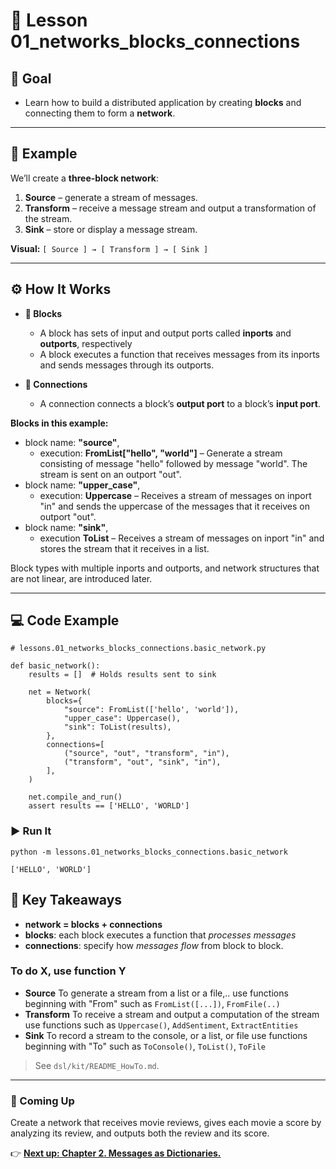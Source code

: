 # 🧩 Lesson 01_networks_blocks_connections


## 🎯 Goal


- Learn how to build a distributed application by creating **blocks** and connecting them to form a **network**.
---

## 📍 Example

We’ll create a **three-block network**:

1. **Source** – generate a stream of messages.
2. **Transform** – receive a message stream and output a transformation of the stream.
3. **Sink** – store or display a message stream. 

**Visual:** `[ Source ] → [ Transform ] → [ Sink ]`

---

## ⚙️ How It Works

- **🔲 Blocks**  
  - A block has sets of input  and output ports called **inports** and **outports**, respectively
  - A block executes a function that receives messages from its inports and sends messages through its outports.

- **🔗 Connections**  
  - A connection connects a block’s **output port** to a block’s **input port**. 


**Blocks in this example:**
- block name: **"source"**, 
  - execution: **FromList["hello", "world"]** – Generate a stream consisting of message "hello" followed by message "world". The stream is sent on an outport "out".
- block name: **"upper_case"**, 
  - execution: **Uppercase** – Receives a stream of messages on inport "in" and sends the uppercase of the messages that it receives on outport "out".
- block name: **"sink"**, 
  - execution **ToList** – Receives a stream of messages on inport "in" and stores the stream that it receives in a list.

Block types with multiple inports and outports, and network structures that are not linear, are introduced later. 



---

## 💻 Code Example
 
```
# lessons.01_networks_blocks_connections.basic_network.py

def basic_network():
    results = []  # Holds results sent to sink

    net = Network(
        blocks={
            "source": FromList(['hello', 'world']),
            "upper_case": Uppercase(),
            "sink": ToList(results),
        },
        connections=[
            ("source", "out", "transform", "in"),
            ("transform", "out", "sink", "in"),
        ],
    )

    net.compile_and_run()
    assert results == ['HELLO', 'WORLD']
```

### ▶️ Run It
```
python -m lessons.01_networks_blocks_connections.basic_network

['HELLO', 'WORLD']
```



## 🧠 Key Takeaways

- **network = blocks + connections**  
- **blocks**: each block executes a function that *processes messages*
- **connections**:  specify how *messages flow* from block to block.

### To do X, use function Y

- **Source** To generate a stream from a list or a file,.. use functions beginning with "From" such as `FromList([...])`, `FromFile(..)`
- **Transform** To receive a stream and output a computation of the stream use functions such as `Uppercase()`, `AddSentiment`, `ExtractEntities`
- **Sink** To record a stream to the console, or a list, or file use functions beginning with "To" such as `ToConsole()`, `ToList()`, `ToFile`
  
> See `dsl/kit/README_HowTo.md`.

---

### 🚀 Coming Up

Create a network that receives movie reviews, gives each movie a score by analyzing its review, and outputs both the review and its score.

👉 [**Next up: Chapter 2. Messages as Dictionaries.**](../ch02_keys/README.md)
